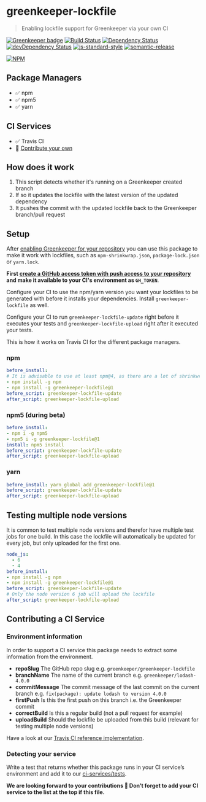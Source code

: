 # greenkeeper-lockfile

> Enabling lockfile support for Greenkeeper via your own CI

[![Greenkeeper badge](https://badges.greenkeeper.io/greenkeeperio/greenkeeper-lockfile.svg)](https://greenkeeper.io/)
[![Build Status](https://travis-ci.org/greenkeeperio/greenkeeper-lockfile.svg?branch=master)](https://travis-ci.org/greenkeeperio/greenkeeper-lockfile)
[![Dependency Status](https://david-dm.org/greenkeeperio/greenkeeper-lockfile/master.svg)](https://david-dm.org/greenkeeperio/greenkeeper-lockfile/master)
[![devDependency Status](https://david-dm.org/greenkeeperio/greenkeeper-lockfile/master/dev-status.svg)](https://david-dm.org/greenkeeperio/greenkeeper-lockfile/master#info=devDependencies)
[![js-standard-style](https://img.shields.io/badge/code%20style-standard-brightgreen.svg?style=flat)](https://github.com/feross/standard)
[![semantic-release](https://img.shields.io/badge/%20%20%F0%9F%93%A6%F0%9F%9A%80-semantic--release-e10079.svg)](https://github.com/semantic-release/semantic-release)

[![NPM](https://nodei.co/npm/greenkeeper-lockfile.png?downloads=true&downloadRank=true&stars=true)](https://nodei.co/npm/greenkeeper-lockfile/)

## Package Managers

* ✅ npm
* ✅ npm5
* ✅ yarn

## CI Services

* ✅ Travis CI
* 🙏 [Contribute your own](#contributing-a-ci-service)

## How does it work

1. This script detects whether it's running on a Greenkeeper created branch
2. If so it updates the lockfile with the latest version of the updated dependency
3. It pushes the commit with the updated lockfile back to the Greenkeeper branch/pull request

## Setup

After [enabling Greenkeeper for your repository](https://github.com/integration/greenkeeper) you can use this package to make it work with lockfiles, such as `npm-shrinkwrap.json`, `package-lock.json` or `yarn.lock`.

**First [create a GitHub access token with push access to your repository](https://github.com/settings/tokens) and make it available to your CI's environment as `GH_TOKEN`**.

Configure your CI to use the npm/yarn version you want your lockfiles to be generated with before it installs your dependencies. Install `greenkeeper-lockfile` as well.

Configure your CI to run `greenkeeper-lockfile-update` right before it executes your tests and `greenkeeper-lockfile-upload` right after it executed your tests.


This is how it works on Travis CI for the different package managers.

### npm

```yml
before_install:
# It is advisable to use at least npm@4, as there are a lot of shrinkwrap fixes in there
- npm install -g npm
- npm install -g greenkeeper-lockfile@1
before_script: greenkeeper-lockfile-update
after_script: greenkeeper-lockfile-upload
```

### npm5 (during beta)

```yml
before_install:
- npm i -g npm5
- npm5 i -g greenkeeper-lockfile@1
install: npm5 install
before_script: greenkeeper-lockfile-update
after_script: greenkeeper-lockfile-upload
```

### yarn

```yml
before_install: yarn global add greenkeeper-lockfile@1
before_script: greenkeeper-lockfile-update
after_script: greenkeeper-lockfile-upload
```

## Testing multiple node versions

It is common to test multiple node versions and therefor have multiple test jobs for one build. In this case the lockfile will automatically be updated for every job, but only uploaded for the first one.

```yml
node_js:
  - 6
  - 4
before_install:
- npm install -g npm
- npm install -g greenkeeper-lockfile@1
before_script: greenkeeper-lockfile-update
# Only the node version 6 job will upload the lockfile
after_script: greenkeeper-lockfile-upload
```

## Contributing a CI Service

### Environment information

In order to support a CI service this package needs to extract some information from the environment.

* **repoSlug** The GitHub repo slug e.g. `greenkeeper/greenkeeper-lockfile`
* **branchName** The name of the current branch e.g. `greenkeeper/lodash-4.0.0`
* **commitMessage** The commit message of the last commit on the current branch e.g. `fix(package): update lodash to version 4.0.0`
* **firstPush** Is this the first push on this branch i.e. the Greenkeeper commit
* **correctBuild** Is this a regular build (not a pull request for example)
* **uploadBuild** Should the lockfile be uploaded from this build (relevant for testing multiple node versions)

Have a look at our [Travis CI reference implementation](ci-services/travis.js).

### Detecting your service

Write a test that returns whether this package runs in your CI service’s environment and add it to our [ci-services/tests](ci-services/tests.js).

**We are looking forward to your contributions 💖 Don’t forget to add your CI service to the list at the top if this file.**

